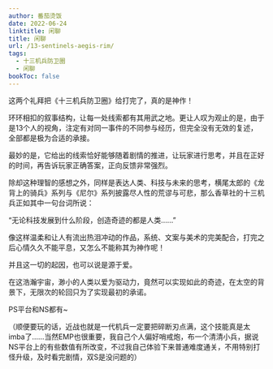 ```yaml
---
author: 番茄烫饭
date: 2022-06-24
linktitle: 闲聊
title: 闲聊
url: /13-sentinels-aegis-rim/
tags:
  - 十三机兵防卫圈
  - 闲聊
bookToc: false
---
```


这两个礼拜把《十三机兵防卫圈》给打完了，真的是神作！

<!--more-->

环环相扣的叙事结构，让每一处线索都有其用武之地。更让人叹为观止的是，由于是13个人的视角，注定有对同一事件的不同参与经历，但完全没有无效的复述，全部都是极为合适的承接。

最妙的是，它给出的线索恰好能够随着剧情的推进，让玩家进行思考，并且在正好的时间，再告诉玩家正确答案，正向反馈非常强烈。

除却这种理智的感想之外，同样是表达人类、科技与未来的思考，横尾太郎的《龙背上的骑兵》系列与《尼尔》系列披露尽人性的荒谬与可悲，那么香草社的十三机兵正如其中一句台词所说：

“无论科技发展到什么阶段，创造奇迹的都是人类……”

像这样温柔和让人有流出热泪冲动的作品，系统、文案与美术的完美配合，打完之后心情久久不能平息，又怎么不能称其为神作呢！

并且这一切的起因，也可以说是源于爱。

在这浩瀚宇宙，渺小的人类以爱为驱动力，竟然可以实现如此的奇迹，在太空的背景下，无限次的轮回只为了实现最初的承诺。

PS平台和NS都有~

（顺便要玩的话，近战也就是一代机兵一定要把碎断刃点满，这个技能真是太imba了……当然EMP也很重要，我自己个人偏好哨戒炮，布一个清清小兵，据说NS平台上的有些数值有所改变，不过我自己体验下来普通难度通关，不用特别打怪升级，及时看完剧情，双S是没问题的）
